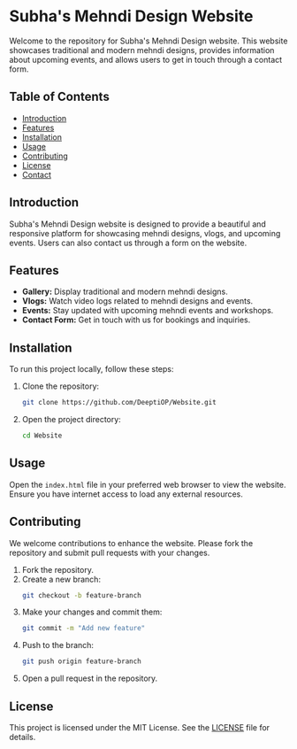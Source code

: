 # Subha's Mehndi Design Website

Welcome to the repository for Subha's Mehndi Design website. This website showcases traditional and modern mehndi designs, provides information about upcoming events, and allows users to get in touch through a contact form.

## Table of Contents
- [Introduction](#introduction)
- [Features](#features)
- [Installation](#installation)
- [Usage](#usage)
- [Contributing](#contributing)
- [License](#license)
- [Contact](#contact)

## Introduction
Subha's Mehndi Design website is designed to provide a beautiful and responsive platform for showcasing mehndi designs, vlogs, and upcoming events. Users can also contact us through a form on the website.

## Features
- **Gallery:** Display traditional and modern mehndi designs.
- **Vlogs:** Watch video logs related to mehndi designs and events.
- **Events:** Stay updated with upcoming mehndi events and workshops.
- **Contact Form:** Get in touch with us for bookings and inquiries.

## Installation
To run this project locally, follow these steps:

1. Clone the repository:
   ```bash
   git clone https://github.com/DeeptiOP/Website.git
   ```
2. Open the project directory:
   ```bash
   cd Website
   ```

## Usage
Open the `index.html` file in your preferred web browser to view the website. Ensure you have internet access to load any external resources.

## Contributing
We welcome contributions to enhance the website. Please fork the repository and submit pull requests with your changes.

1. Fork the repository.
2. Create a new branch:
   ```bash
   git checkout -b feature-branch
   ```
3. Make your changes and commit them:
   ```bash
   git commit -m "Add new feature"
   ```
4. Push to the branch:
   ```bash
   git push origin feature-branch
   ```
5. Open a pull request in the repository.

## License
This project is licensed under the MIT License. See the [LICENSE](LICENSE) file for details.
